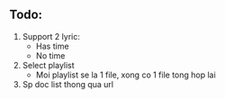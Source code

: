## Todo:
1. Support 2 lyric: 
    - Has time
    - No time
2. Select playlist
    - Moi playlist se la 1 file, xong co 1 file tong hop lai
3. Sp doc list thong qua url
